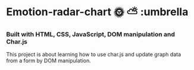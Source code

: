 # Emotion-radar-chart :sun_with_face: :partly_sunny: :umbrella

### Built with HTML, CSS, JavaScript, DOM manipulation and Char.js

This project is about learning how to use char.js and update graph data from a form by DOM manipulation. 